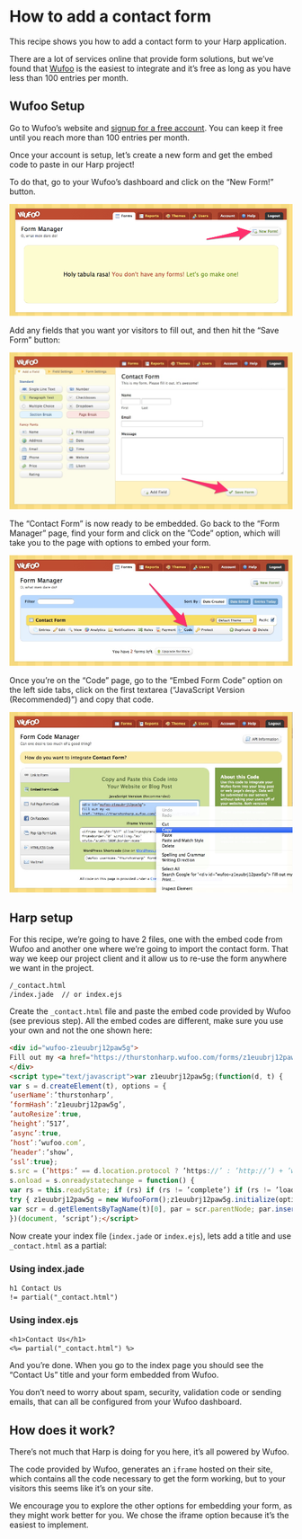 # How to add a contact form

This recipe shows you how to add a contact form to your Harp application.

There are a lot of services online that provide form solutions, but we’ve found that [Wufoo](http://www.wufoo.com/) is the easiest to integrate and it’s free as long as you have less than 100 entries per month.

## Wufoo Setup

Go to Wufoo’s website and [signup for a free account](https://secure.wufoo.com/signup/1/). You can keep it free until you reach more than 100 entries per month.

Once your account is setup, let’s create a new form and get the embed code to paste in our Harp project!

To do that, go to your Wufoo’s dashboard and click on the “New Form!” button.

<img src="images/wufoo-new-form.jpg" class="img" />

Add any fields that you want yor visitors to fill out, and then hit the “Save Form” button:

<img src="images/wufoo-edit-fields.jpg" class="img" />

The “Contact Form” is now ready to be embedded. Go back to the “Form Manager” page, find your form and click on the ”Code” option, which will take you to the page with options to embed your form.

<img src="images/wufoo-get-code.jpg" class="img" />

Once you’re on the “Code” page, go to the “Embed Form Code” option on the left side tabs, click on the first textarea (“JavaScript Version (Recommended)”) and copy that code.

<img src="images/wufoo-code.jpg" class="img" />

## Harp setup

For this recipe, we’re going to have 2 files, one with the embed code from Wufoo and another one where we’re going to import the contact form. That way we keep our project client and it allow us to re-use the form anywhere we want in the project.

```
/_contact.html
/index.jade  // or index.ejs
```

Create the `_contact.html` file and paste the embed code provided by Wufoo (see previous step). All the embed codes are different, make sure you use your own and not the one shown here:

```html
<div id="wufoo-z1euubrj12paw5g">
Fill out my <a href="https://thurstonharp.wufoo.com/forms/z1euubrj12paw5g">online form</a>.
</div>
<script type="text/javascript">var z1euubrj12paw5g;(function(d, t) {
var s = d.createElement(t), options = {
’userName’:’thurstonharp’, 
’formHash’:’z1euubrj12paw5g’, 
’autoResize’:true,
’height’:’517’,
’async’:true,
’host’:’wufoo.com’,
’header’:’show’, 
’ssl’:true};
s.src = (’https:’ == d.location.protocol ? ’https://’ : ’http://’) + ’wufoo.com/scripts/embed/form.js’;
s.onload = s.onreadystatechange = function() {
var rs = this.readyState; if (rs) if (rs != ’complete’) if (rs != ’loaded’) return;
try { z1euubrj12paw5g = new WufooForm();z1euubrj12paw5g.initialize(options);z1euubrj12paw5g.display(); } catch (e) {}};
var scr = d.getElementsByTagName(t)[0], par = scr.parentNode; par.insertBefore(s, scr);
})(document, ’script’);</script>
```

Now create your index file (`index.jade` or `index.ejs`), lets add a title and use `_contact.html` as a partial:

### Using index.jade

```
h1 Contact Us
!= partial("_contact.html")
```

### Using index.ejs

```
<h1>Contact Us</h1>
<%= partial("_contact.html") %>
```

And you’re done. When you go to the index page you should see the “Contact Us” title and your form embedded from Wufoo.

You don’t need to worry about spam, security, validation code or sending emails, that can all be configured from your Wufoo dashboard.

## How does it work?

There’s not much that Harp is doing for you here, it’s all powered by Wufoo. 

The code provided by Wufoo, generates an `iframe` hosted on their site, which contains all the code necessary to get the form working, but to your visitors this seems like it’s on your site.

We encourage you to explore the other options for embedding your form, as they might work better for you. We chose the iframe option because it’s the easiest to implement.



